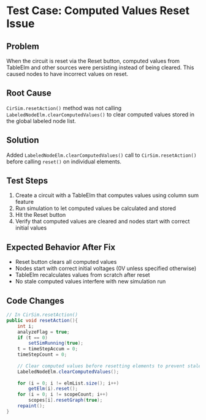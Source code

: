 # Test Case: Computed Values Reset Issue

## Problem
When the circuit is reset via the Reset button, computed values from TableElm and other sources were persisting instead of being cleared. This caused nodes to have incorrect values on reset.

## Root Cause
`CirSim.resetAction()` method was not calling `LabeledNodeElm.clearComputedValues()` to clear computed values stored in the global labeled node list.

## Solution
Added `LabeledNodeElm.clearComputedValues()` call to `CirSim.resetAction()` before calling `reset()` on individual elements.

## Test Steps
1. Create a circuit with a TableElm that computes values using column sum feature
2. Run simulation to let computed values be calculated and stored  
3. Hit the Reset button
4. Verify that computed values are cleared and nodes start with correct initial values

## Expected Behavior After Fix
- Reset button clears all computed values
- Nodes start with correct initial voltages (0V unless specified otherwise)
- TableElm recalculates values from scratch after reset
- No stale computed values interfere with new simulation run

## Code Changes
```java
// In CirSim.resetAction()
public void resetAction(){
    int i;
    analyzeFlag = true;
    if (t == 0)
        setSimRunning(true);
    t = timeStepAccum = 0;
    timeStepCount = 0;
    
    // Clear computed values before resetting elements to prevent stale values
    LabeledNodeElm.clearComputedValues();
    
    for (i = 0; i != elmList.size(); i++)
        getElm(i).reset();
    for (i = 0; i != scopeCount; i++)
        scopes[i].resetGraph(true);
    repaint();
}
```
